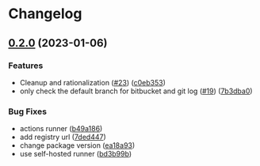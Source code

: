 # Changelog

## [0.2.0](https://github.com/bridgecrewio/redshirts/compare/redshirts-v0.1.0...redshirts-v0.2.0) (2023-01-06)


### Features

* Cleanup and rationalization ([#23](https://github.com/bridgecrewio/redshirts/issues/23)) ([c0eb353](https://github.com/bridgecrewio/redshirts/commit/c0eb35338033600262626351b5cc8d308075da90))
* only check the default branch for bitbucket and git log ([#19](https://github.com/bridgecrewio/redshirts/issues/19)) ([7b3dba0](https://github.com/bridgecrewio/redshirts/commit/7b3dba0ce9cdd9d1b1938eae4efe2840f4c09f52))


### Bug Fixes

* actions runner ([b49a186](https://github.com/bridgecrewio/redshirts/commit/b49a186f42b7001aa5dd3ca87d36cab9a72cd48a))
* add registry url ([7ded447](https://github.com/bridgecrewio/redshirts/commit/7ded447782a49e659545acbdd34a4ef797c9b00d))
* change package version ([ea18a93](https://github.com/bridgecrewio/redshirts/commit/ea18a93c67a3eeb88b7e71b5d2c3ce5a6255528b))
* use self-hosted runner ([bd3b99b](https://github.com/bridgecrewio/redshirts/commit/bd3b99b6171faf5d6d626b308635357f3508f691))
